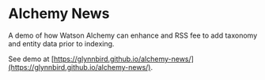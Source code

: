 # Alchemy News

A demo of how Watson Alchemy can enhance and RSS fee to add taxonomy and entity data prior to indexing.

See demo at [https://glynnbird.github.io/alchemy-news/](https://glynnbird.github.io/alchemy-news/).
